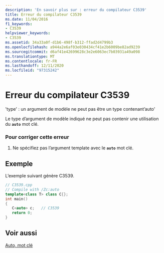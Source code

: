 ```yaml
---
description: 'En savoir plus sur : erreur du compilateur C3539'
title: Erreur du compilateur C3539
ms.date: 11/04/2016
f1_keywords:
- C3539
helpviewer_keywords:
- C3539
ms.assetid: 34a33a0f-d1b6-498f-b312-ffad2d4799b3
ms.openlocfilehash: a944a2e6af03e030434cf41e2b6009be82ad9239
ms.sourcegitcommit: d6af41e42699628c3e2e6063ec7b03931a49a098
ms.translationtype: MT
ms.contentlocale: fr-FR
ms.lasthandoff: 12/11/2020
ms.locfileid: "97315242"
---
```

# <a name="compiler-error-c3539"></a>Erreur du compilateur C3539

'type' : un argument de modèle ne peut pas être un type contenant’auto'

Le type d’argument de modèle indiqué ne peut pas contenir une utilisation du **`auto`** mot clé.

### <a name="to-correct-this-error"></a>Pour corriger cette erreur

1. Ne spécifiez pas l’argument template avec le **`auto`** mot clé.

## <a name="example"></a>Exemple

L’exemple suivant génère C3539.

```cpp
// C3539.cpp
// Compile with /Zc:auto
template<class T> class C{};
int main()
{
   C<auto> c;   // C3539
   return 0;
}
```

## <a name="see-also"></a>Voir aussi

[Auto, mot clé](../../cpp/auto-cpp.md)
